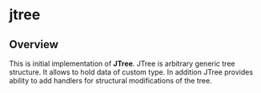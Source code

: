 # jtree

## Overview
This is initial implementation of **JTree**.
JTree is arbitrary generic tree structure. It allows to hold data of custom type.
In addition JTree provides ability to add handlers for structural modifications of the tree.
